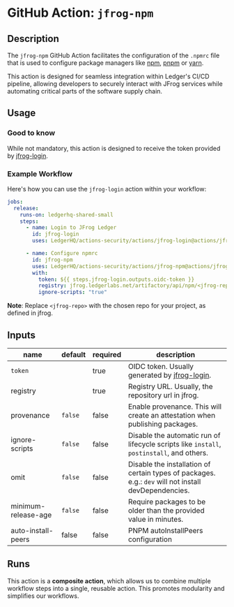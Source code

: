 # GitHub Action: `jfrog-npm`

<!-- action-docs-description source="action.yml" -->

## Description

The `jfrog-npm` GitHub Action facilitates the configuration of the `.npmrc`
file that is used to configure package managers like
[npm](https://docs.npmjs.com/cli/v11/configuring-npm/npmrc),
[pnpm](https://pnpm.io/) or [yarn](https://yarnpkg.com/).

This action is designed for seamless integration within Ledger's CI/CD
pipeline, allowing developers to securely interact with JFrog services while
automating critical parts of the software supply chain.

<!-- action-docs-description source="action.yml" -->

## Usage

### Good to know

While not mandatory, this action is designed to receive the token provided by
[jfrog-login](../jfrog-login/).

### Example Workflow

Here's how you can use the `jfrog-login` action within your workflow:

```yaml
jobs:
  release:
    runs-on: ledgerhq-shared-small
    steps:
      - name: Login to JFrog Ledger
        id: jfrog-login
        uses: LedgerHQ/actions-security/actions/jfrog-login@actions/jfrog-login-1

      - name: Configure npmrc
        id: jfrog-npm
        uses: LedgerHQ/actions-security/actions/jfrog-npm@actions/jfrog-npm-1
        with:
          token: ${{ steps.jfrog-login.outputs.oidc-token }}
          registry: jfrog.ledgerlabs.net/artifactory/api/npm/<jfrog-repo>
          ignore-scripts: "true"
```

**Note**: Replace `<jfrog-repo>` with the chosen repo for your project, as
defined in jfrog.

<!-- action-docs-inputs source="action.yml" -->

## Inputs

<!-- markdownlint-disable MD013 -->

| name                | default | required | description                                                                                          |
| ------------------- | ------- | -------- | ---------------------------------------------------------------------------------------------------- |
| `token`             |         | true     | OIDC token. Usually generated by [jfrog-login](../jfrog-login/).                                     |
| registry            |         | true     | Registry URL. Usually, the repository url in jfrog.                                                  |
| provenance          | `false` | false    | Enable provenance. This will create an attestation when publishing packages.                         |
| ignore-scripts      | `false` | false    | Disable the automatic run of lifecycle scripts like `install`, `postinstall`, and others.            |
| omit                | `false` | false    | Disable the installation of certain types of packages. e.g.: `dev` will not install devDependencies. |
| minimum-release-age | `false` | false    | Require packages to be older than the provided value in minutes.                                     |
| auto-install-peers  | false   | false    | PNPM autoInstallPeers configuration                                                                  |

<!-- markdownlint-enable MD013 -->
<!-- action-docs-inputs source="action.yml" -->

## Runs

This action is a **composite action**, which allows us to combine multiple
workflow steps into a single, reusable action. This promotes modularity and
simplifies our workflows.
